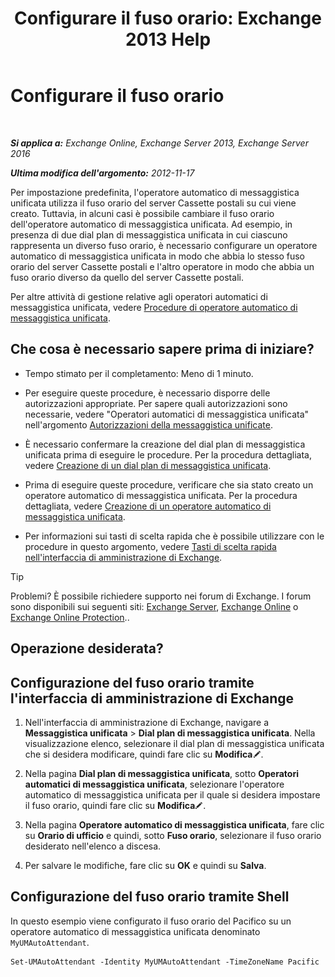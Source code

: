 ﻿---
title: 'Configurare il fuso orario: Exchange 2013 Help'
TOCTitle: Configurare il fuso orario
ms:assetid: 30d769e1-3657-4622-bc9a-643c63cf46d9
ms:mtpsurl: https://technet.microsoft.com/it-it/library/Aa997162(v=EXCHG.150)
ms:contentKeyID: 50555562
ms.date: 05/22/2018
mtps_version: v=EXCHG.150
ms.translationtype: MT
---

# Configurare il fuso orario

 

_**Si applica a:** Exchange Online, Exchange Server 2013, Exchange Server 2016_

_**Ultima modifica dell'argomento:** 2012-11-17_

Per impostazione predefinita, l'operatore automatico di messaggistica unificata utilizza il fuso orario del server Cassette postali su cui viene creato. Tuttavia, in alcuni casi è possibile cambiare il fuso orario dell'operatore automatico di messaggistica unificata. Ad esempio, in presenza di due dial plan di messaggistica unificata in cui ciascuno rappresenta un diverso fuso orario, è necessario configurare un operatore automatico di messaggistica unificata in modo che abbia lo stesso fuso orario del server Cassette postali e l'altro operatore in modo che abbia un fuso orario diverso da quello del server Cassette postali.

Per altre attività di gestione relative agli operatori automatici di messaggistica unificata, vedere [Procedure di operatore automatico di messaggistica unificata](um-auto-attendant-procedures-exchange-2013-help.md).

## Che cosa è necessario sapere prima di iniziare?

  - Tempo stimato per il completamento: Meno di 1 minuto.

  - Per eseguire queste procedure, è necessario disporre delle autorizzazioni appropriate. Per sapere quali autorizzazioni sono necessarie, vedere "Operatori automatici di messaggistica unificata" nell'argomento [Autorizzazioni della messaggistica unificate](unified-messaging-permissions-exchange-2013-help.md).

  - È necessario confermare la creazione del dial plan di messaggistica unificata prima di eseguire le procedure. Per la procedura dettagliata, vedere [Creazione di un dial plan di messaggistica unificata](https://docs.microsoft.com/it-it/exchange/voice-mail-unified-messaging/connect-voice-mail-system/create-um-dial-plan).

  - Prima di eseguire queste procedure, verificare che sia stato creato un operatore automatico di messaggistica unificata. Per la procedura dettagliata, vedere [Creazione di un operatore automatico di messaggistica unificata](https://docs.microsoft.com/it-it/exchange/voice-mail-unified-messaging/automatically-answer-and-route-calls/create-a-um-auto-attendant).

  - Per informazioni sui tasti di scelta rapida che è possibile utilizzare con le procedure in questo argomento, vedere [Tasti di scelta rapida nell'interfaccia di amministrazione di Exchange](keyboard-shortcuts-in-the-exchange-admin-center-exchange-online-protection-help.md).


> [!TIP]
> Problemi? È possibile richiedere supporto nei forum di Exchange. I forum sono disponibili sui seguenti siti: <A href="https://go.microsoft.com/fwlink/p/?linkid=60612">Exchange Server</A>, <A href="https://go.microsoft.com/fwlink/p/?linkid=267542">Exchange Online</A> o <A href="https://go.microsoft.com/fwlink/p/?linkid=285351">Exchange Online Protection</A>..



## Operazione desiderata?

## Configurazione del fuso orario tramite l'interfaccia di amministrazione di Exchange

1.  Nell'interfaccia di amministrazione di Exchange, navigare a **Messaggistica unificata** \> **Dial plan di messaggistica unificata**. Nella visualizzazione elenco, selezionare il dial plan di messaggistica unificata che si desidera modificare, quindi fare clic su **Modifica**![Icona Modifica](images/JJ218640.6f53ccb2-1f13-4c02-bea0-30690e6ea71d(EXCHG.150).gif "Icona Modifica").

2.  Nella pagina **Dial plan di messaggistica unificata**, sotto **Operatori automatici di messaggistica unificata**, selezionare l'operatore automatico di messaggistica unificata per il quale si desidera impostare il fuso orario, quindi fare clic su **Modifica**![Icona Modifica](images/JJ218640.6f53ccb2-1f13-4c02-bea0-30690e6ea71d(EXCHG.150).gif "Icona Modifica").

3.  Nella pagina **Operatore automatico di messaggistica unificata**, fare clic su **Orario di ufficio** e quindi, sotto **Fuso orario**, selezionare il fuso orario desiderato nell'elenco a discesa.

4.  Per salvare le modifiche, fare clic su **OK** e quindi su **Salva**.

## Configurazione del fuso orario tramite Shell

In questo esempio viene configurato il fuso orario del Pacifico su un operatore automatico di messaggistica unificata denominato `MyUMAutoAttendant`.

    Set-UMAutoAttendant -Identity MyUMAutoAttendant -TimeZoneName Pacific

